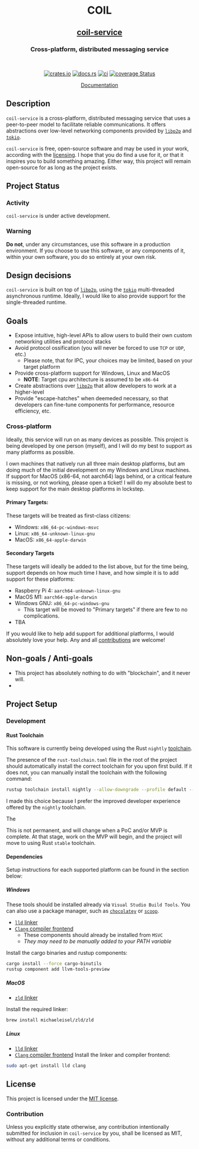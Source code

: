 <div align="center">
  <h1>COIL</h1>
  <h2>
    <a href="https://crates.io/crates/coil-service" rel="noreferrer noopener">coil-service
    </a>
  </h2>
  <!-- TODO: Add a custom logo instead of the `h1` tag (example on next line) -->
  <!-- <img src="assets/images/logo-raster.png"  alt="project logo"/> -->
  <h3>Cross-platform, distributed messaging service</h3>
  <br/>

[![crates.io](https://img.shields.io/crates/v/coil-service.svg)](https://crates.io/crates/coil-service)
[![docs.rs](https://docs.rs/coil-service/badge.svg)](https://docs.rs/coil-service)
[![ci](https://github.com/peter-donovan/coil-service/workflows/CI/badge.svg)](https://github.com/peter-donovan/coil-service/actions)
[![coverage Status](https://coveralls.io/repos/github/peter-donovan/coil-service/badge.svg)](https://coveralls.io/github/peter-donovan/coil-service)

[Documentation][docs]

</div>

## Description

`coil-service` is a cross-platform, distributed messaging service that uses a peer-to-peer model to facilitate reliable communications. It offers abstractions over low-level networking components provided by [`libp2p`][libp2p] and [`tokio`][tokio]. 

`coil-service` is free, open-source software and may be used in your work, according with the [licensing][license]. I hope that you do find a use for it, or that it inspires you to build something amazing. Either way, this project will remain open-source for as long as the project exists.

## Project Status

### Activity 

`coil-service` is under active development.

### Warning

**Do not**, under any circumstances, use this software in a production environment. If you choose to use this software, or any components of it, within your own software, you do so entirely at your own risk.

## Design decisions

`coil-service` is built on top of [`libp2p`][libp2p], using the [`tokio`][tokio] multi-threaded asynchronous runtime. Ideally, I would like to also provide support for the single-threaded runtime.

## Goals

- Expose intuitive, high-level APIs to allow users to build their own custom networking utilities and protocol stacks
- Avoid protocol ossification (you will never be forced to use `TCP` or `UDP`, etc.)
  - Please note, that for IPC, your choices may be limited, based on your target platform
- Provide cross-platform support for Windows, Linux and MacOS
  - **NOTE**: Target cpu architecture is assumed to be `x86-64`
- Create abstractions over [`libp2p`][libp2p] that allow developers to work at a higher-level
- Provide "escape-hatches" when deemeded necessary, so that developers can fine-tune components for performance, resource efficiency, etc.

### Cross-platform
Ideally, this service will run on as many devices as possible. This project is being developed by one person (myself), and I will do my best to support as many platforms as possible.

I own machines that natively run all three main desktop platforms, but am doing much of the initial development on my
Windows and Linux machines. If support for MacOS (x86-64, not aarch64) lags behind, or a critical feature is missing, or 
not working, please open a ticket! I will do my absolute best to keep support for the main desktop platforms in lockstep.

#### Primary Targets:
These targets will be treated as first-class citizens:
- Windows: `x86_64-pc-windows-msvc`
- Linux: `x86_64-unknown-linux-gnu`
- MacOS: `x86_64-apple-darwin`

#### Secondary Targets
These targets will ideally be added to the list above, but for the time being, support depends on how much time I have, and how simple it is to add support for these platforms:
- Raspberry Pi 4: `aarch64-unknown-linux-gnu`
- MacOS M1: `aarch64-apple-darwin`
- Windows GNU: `x86_64-pc-windows-gnu`
  - This target will be moved to "Primary targets" if there are few to no complications.
- TBA

If you would like to help add support for additional platforms, I would absolutely love your help. Any and all [contributions][contributing] are welcome!

## Non-goals / Anti-goals

- This project has absolutely nothing to do with "blockchain", and it never will.
- 

## Project Setup

### Development

#### Rust Toolchain

This software is currently being developed using the Rust `nightly` [toolchain][project-rust-toolchain].

The presence of the `rust-toolchain.toml` file in the root of the project should automatically install the correct toolchain for you upon first build.
If it does not, you can manually install the toolchain with the following command:

```bash
rustup toolchain install nightly --allow-downgrade --profile default --component cargo clippy llvm-tools-preview rust-src
```

I made this choice because I prefer the improved developer experience offered by the `nightly` toolchain.

The 

This is not permanent, and will change when a PoC and/or MVP is complete. At that stage, work on the MVP will begin, and the project will move to using Rust `stable` toolchain.


#### Dependencies

Setup instructions for each supported platform can be found in the section below:

##### Windows
These tools should be installed already via `Visual Studio Build Tools`. You can also use a package manager, such as [`chocolatey`][chocolatey] or [`scoop`][scoop].
- [`lld` linker][lld-linker]
- [`Clang` compiler frontend][clang]
  - These components should already be installed from `MSVC`
  - *They may need to be manually added to your PATH variable*

Install the cargo binaries and rustup components:
```bash
cargo install --force cargo-binutils
rustup component add llvm-tools-preview
```

##### MacOS
- [`zld` linker][zld]

Install the required linker:
```bash
brew install michaeleisel/zld/zld
```

##### Linux
- [`lld` linker][lld-linker]
- [`Clang` compiler frontend][clang]
Install the linker and compiler frontend:
```bash
sudo apt-get install lld clang
```

## License

This project is licensed under the [MIT license][license].

### Contribution

Unless you explicitly state otherwise, any contribution intentionally submitted for inclusion in `coil-service` by you, shall be licensed as MIT, without any additional terms or conditions.

<!-- Links section -->

<!-- crate docs -->
[docs]: https://docs.rs/coil
<!-- dependencies -->
[tokio]: https://crates.io/crates/tokio
[libp2p]: https://crates.io/crates/libp2p
<!-- Linker dependencies -->
[clang]: https://clang.llvm.org/
[lld-linker]: https://lld.llvm.org/
[zld]: https://github.com/michaeleisel/zld
<!-- Repository -->
[contributing]: ./CONTRIBUTING.md
[license]: ./LICENSE
[project-rust-toolchain]: ./rust-toolchain.toml
<!-- Windows package managers -->
[chocolatey]: https://chocolatey.org/
[scoop]: https://scoop.sh/
